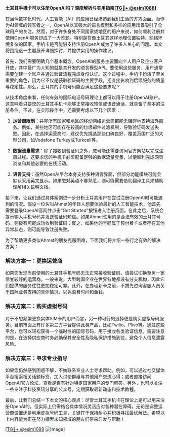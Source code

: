 **土耳其手機卡可以注册OpenAI吗？深度解析与实用指南[[TG💪+ @esim1088](https://t.me/s/esim1088)]**

在当今数字化时代，人工智能（AI）的应用已经渗透到我们生活的方方面面。而作为AI领域的领军者之一，OpenAI以其强大的语言模型和多样的应用场景吸引了全球用户的关注。然而，对于许多身处不同国家或地区的用户来说，如何顺利注册并使用OpenAI服务却成了一大难题。特别是在像土耳其这样地理位置独特、网络环境复杂的国家，手机卡是否能够支持注册OpenAI成为了许多人关心的问题。本文将围绕这一主题展开详细探讨，并提供实用的操作建议。

首先，我们需要明确几个基本概念。OpenAI的服务主要面向个人用户及企业客户开放，其中最广为人知的就是其开发的语言模型API。要使用这些服务，用户通常需要创建一个账户并通过验证流程完成身份认证。这个过程中，手机卡扮演了至关重要的角色，因为它不仅是获取验证码的主要手段，还直接影响到后续服务的质量与稳定性。那么，土耳其的手机号码能否满足这些要求呢？

从技术角度来看，任何有效的国际电话号码理论上都可以用于注册OpenAI账户。这意味着只要您的土耳其手机卡能够正常接收短信或语音通话，就具备了基本的注册条件。不过，在实际操作中，还需要考虑以下几个因素：

1. **运营商限制**：并非所有国家和地区的移动网络运营商都能无阻碍地支持海外服务。例如，某些地区可能存在较高的垃圾邮件过滤机制，导致验证码发送失败。因此，在选择运营商时，建议优先挑选那些口碑良好、覆盖范围广泛的大型公司，如Vodafone Turkey或Turkcell等。
   
2. **数据流量需求**：除了接收到验证码之外，您可能还需要访问官方网站以完成注册过程。这要求您的手机卡必须配备足够的数据流量套餐，以便顺利完成网页浏览和其他必要的在线活动。

3. **语言支持**：虽然OpenAI平台本身支持多种语言界面，但部分功能模块可能会默认采用英文显示。如果您对英语不够熟悉，则可能需要借助翻译工具来辅助理解相关说明文档。

接下来，让我们通过具体案例进一步分析土耳其用户在尝试注册OpenAI时可能遇到的情况。假设一位名叫Ahmet的年轻人想要体验最新的人工智能技术，他首先需要登录OpenAI官网并点击“Get Started”按钮进入注册页面。在此之后，系统会提示输入手机号码并发送验证码短信。如果Ahmet使用的是合法有效的土耳其号码，则极有可能成功收到验证码；反之，如果他的号码属于预付费卡或者存在其他异常状态，则可能导致注册失败。

为了帮助更多类似Ahmet的朋友克服困难，下面我们将介绍一些行之有效的解决方案：

### 解决方案一：更换运营商

如果您发现当前使用的土耳其手机号码无法正常接收验证码，请尝试切换至另一家信誉较好的运营商。一般来说，大型跨国企业在世界各地都设有分支机构，因此它们提供的服务往往更加稳定可靠。此外，在办理新卡之前，不妨先咨询客服人员关于国际业务支持的具体情况，以免浪费时间和金钱。

### 解决方案二：购买虚拟号码

对于不想频繁更换实体SIM卡的用户而言，另一种可行的选择便是购买虚拟号码服务。目前市面上有许多第三方平台提供此类产品，比如Twilio、Plivo等。通过这些平台，您可以轻松获得一个临时性的国际号码，用于接收各类验证信息。需要注意的是，在选择供应商时务必确保其安全性及隐私保护措施到位，避免个人信息泄露风险。

### 解决方案三：寻求专业指导

如果您仍然感到困惑不解，不妨联系专业人士寻求帮助。例如，可以通过社交媒体平台搜索相关话题标签，加入讨论群组与其他用户交流心得；或者直接访问OpenAI官方论坛，查看是否有针对特定国家用户的专门解答。另外，也可以关注一些专注于科技资讯分享的公众号，定期获取最新动态和技术教程。

最后，让我们总结一下本文的核心观点：尽管土耳其手机卡在理论上是可以用来注册OpenAI的，但实际上仍需结合具体情况灵活应对各种潜在障碍。无论是调整运营商设置还是利用虚拟号码工具，关键在于保持耐心并积极寻找最优解法。希望以上内容能为正在努力探索未知领域的朋友们带来启发与帮助！

[[TG💪+ @esim1088](https://t.me/s/esim1088) ![Image](https://i.postimg.cc/4NQfJmqS/Snipaste-2025-05-13-00-14-12.png)]